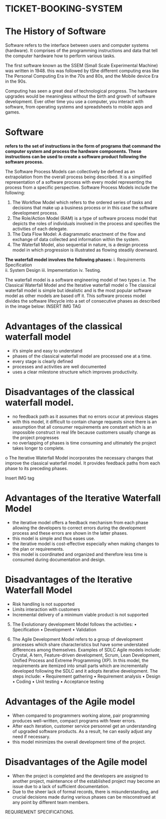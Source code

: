 # TICKET-BOOKING-SYSTEM

# The History of Software
Software refers to the interface between users and computer systems (hardware). It comprises of the programming instructions and data that tell the computer hardware how to perform various tasks.

The first software known as the SSEM (Small Scale Experimental Machine) was written in 1948. this was followed by tShe different computing eras like The Personal Computing Era in the 70s and 80s, and the Mobile device Era in the 90s.

Computing has seen a great deal of technological progress. The hardware upgrades would be meaningless without the birth and growth of software development. Ever other time you use a computer, you interact with software, from operating systems and spreadsheets to mobile apps and games.

# Software #
**refers to the set of instructions in the form of programs that command the computer system and process the hardware components. These instructions can be used to create a software product following the software process.**

The Software Process Models can collectively be defined as an extrapolation from the overall process being described. It is a simplified representation of a software process with every model representing the process from a specific perspective. Software Process Models include the following:
1.	The Workflow Model which refers to the ordered series of tasks and decisions that make up a business process or in this case the software development process.
2.	The Role/Action Model (RAM) is a type of software process model that depicts the roles of individuals involved in the process and specifies the activities of each delegate.
3.	The Data Flow Model: A diagrammatic enactment of the flow and exchange of data collected and information within the system.
4.	The Waterfall Model, also sequential in nature, is a design process model in which progression is illustrated as flowing steadily downward. 

**The waterfall model involves the following phases:**
i.	Requirements Specification  
ii.	System Design
iii.	Impementation
iv.	Testing.

The waterfall model is a software engineering model of two types i.e. The Classical Waterfall Model and the Iterative waterfall model
o	The classical waterfall model is simple but idealistic and is the most popular software model as other models are based off it. This software process model divides the software lifecycle into a set of consecutive phases as described in the image below: INSERT IMG TAG

# Advantages of the classical waterfall model
- it’s simple and easy to understand
- phases of the classical waterfall model are processed one at a time.
- every stage is clearly defined
- processes and activities are well documented
- uses a clear milestone structure which improves productivity.

# Disadvantages of the classical waterfall model.
- no feedback path as it assumes that no errors occur at previous stages
- with this model, it difficult to contain change requests since there is an assumption that all consumer requirements are constant which is an impossible construct in real life because customers usually change as the project progresses
- no overlapping of phases is time consuming and ultimately the project takes longer to complete.

o	The Iterative Waterfall Model incorporates the necessary changes that improve the classical waterfall model. It provides feedback paths from each phase to its preceding phases. 

Insert IMG tag

# Advantages of the Iterative Waterfall Model
- the iterative model offers a feedback mechanism from each phase allowing the developers to correct errors during the development process and these errors are shown in the latter phases.
- this model is simple and thus eases use.
- the iterative model is cost-effective especially when making changes to the plan or requirements.
- this model is coordinated and organized and therefore less time is consumed during documentation and design.

# Disadvantages of the Iterative Waterfall Model
- Risk handling is not supported
- Limits interaction with customers
- Incremental delivery of a minimum viable product is not supported

5.	The Evolutionary development Model follows the activities:
•	Specification
•	Development
•	Validation

6.	The Agile Development Model refers to a group of development processes which share characteristics but have some understated differences among themselves. Examples of SDLC Agile models include: Crystal, A tern, Feature-driven development, Scrum, Lean Development, Unified Process and Extreme Programming (XP).
In this model, the requirements are itemized into small parts which are incrementally developed following the SDLC and it adopts iterative development. The steps include:
•	Requirement gathering
•	Requirement analysis
•	Design
•	Coding
•	Unit testing
•	Acceptance testing

# Advantages of the Agile model
- When compared to programmers working alone, pair programming produces well-written, compact programs with fewer errors.
- After each iteration, customer service personnel get an understanding of upgraded software products. As a result, he can easily adjust any need if necessary.
- this model minimizes the overall development time of the project.

# Disadvantages of the Agile model
- When the project is completed and the developers are assigned to another project, maintenance of the established project may become an issue due to a lack of sufficient documentation.
- Due to the sheer lack of formal records, there is misunderstanding, and crucial decisions made during various phases can be misconstrued at any point by different team members.


REQUIREMENT SPECIFICATIONS.
